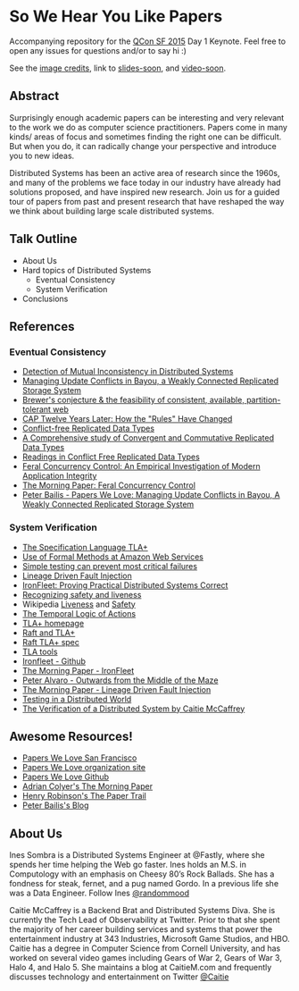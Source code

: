 # So We Hear You Like Papers

Accompanying repository for the [QCon SF 2015](https://qconsf.com/) Day 1 Keynote. Feel free to open any issues for questions and/or to say hi :)

See the [image credits](credits.md), link to [slides-soon](#), and [video-soon](#).

## Abstract
Surprisingly enough academic papers can be interesting and very relevant to the work we do as computer science practitioners. Papers come in many kinds/ areas of focus and sometimes finding the right one can be difficult. But when you do, it can radically change your perspective and introduce you to new ideas.

Distributed Systems has been an active area of research since the 1960s, and many of the problems we face today in our industry have already had solutions proposed, and have inspired new research. Join us for a guided tour of papers from past and present research that have reshaped the way we think about building large scale distributed systems.

## Talk Outline
* About Us
* Hard topics of Distributed Systems
  * Eventual Consistency
  * System Verification
* Conclusions

## References

### Eventual Consistency
* [Detection of Mutual Inconsistency in Distributed Systems](http://zoo.cs.yale.edu/classes/cs422/2013/bib/parker83detection.pdf)
* [Managing Update Conflicts in Bayou, a Weakly Connected Replicated Storage System](http://www.cs.berkeley.edu/~brewer/cs262b/update-conflicts.pdf)
* [Brewer's conjecture & the feasibility of consistent, available, partition-tolerant web](http://perso.telecom-paristech.fr/~kuznetso/INF346-2015/papers/cap.pdf)
* [CAP Twelve Years Later: How the "Rules" Have Changed](http://www.infoq.com/articles/cap-twelve-years-later-how-the-rules-have-changed)
* [Conflict-free Replicated Data Types](https://hal.inria.fr/inria-00609399v1/document)
* [A Comprehensive study of Convergent and Commutative Replicated Data Types](https://hal.inria.fr/inria-00555588)
* [Readings in Conflict Free Replicated Data Types](https://christophermeiklejohn.com/crdt/2014/07/22/readings-in-crdts.html)
* [Feral Concurrency Control: An Empirical Investigation of Modern Application Integrity](http://www.bailis.org/papers/feral-sigmod2015.pdf)
* [The Morning Paper: Feral Concurrency Control](http://blog.acolyer.org/2015/09/04/feral-concurrency-control-an-empirical-investigation-of-modern-application-integrity/)
* [Peter Bailis - Papers We Love: Managing Update Conflicts in Bayou, A Weakly Connected Replicated Storage System](https://www.youtube.com/watch?v=txP7CI0PjO4)


### System Verification

* [The Specification Language TLA+](http://research.microsoft.com/en-us/um/people/lamport/pubs/commentary-web.pdf)
* [Use of Formal Methods at Amazon Web Services](http://raftuserstudy.s3-website-us-west-1.amazonaws.com/proof.pdf)
* [Simple testing can prevent most critical failures](https://www.usenix.org/system/files/conference/osdi14/osdi14-paper-yuan.pdf)
* [Lineage Driven Fault Injection](http://www.cs.berkeley.edu/~palvaro/molly.pdf)
* [IronFleet: Proving Practical Distributed Systems Correct](http://research.microsoft.com/pubs/255833/Ironfleet-SOSP2015-twocol.pdf)
* [Recognizing safety and liveness](https://www.cs.cornell.edu/fbs/publications/RecSafeLive.pdf)
* Wikipedia [Liveness](https://en.wikipedia.org/wiki/Liveness) and [Safety](https://en.wikipedia.org/wiki/Safety_(distributed_computing))
* [The Temporal Logic of Actions](http://research.microsoft.com/pubs/64074/lamport-actions.pdf)
* [TLA+ homepage](http://research.microsoft.com/en-us/um/people/lamport/tla/tla.html)
* [Raft and TLA+](https://groups.google.com/forum/#!topic/raft-dev/yu-wOUx-gnA)
* [Raft TLA+ spec](https://ramcloud.stanford.edu/~ongaro/raft.tla)
* [TLA tools](https://github.com/joewilliams/tla_tools)
* [Ironfleet - Github](https://github.com/Microsoft/Ironclad/tree/master/ironfleet)
* [The Morning Paper - IronFleet](http://blog.acolyer.org/2015/10/15/ironfleet-proving-practical-distributed-systems-correc/)
* [Peter Alvaro - Outwards from the Middle of the Maze](https://www.youtube.com/watch?v=ggCffvKEJmQ)
* [The Morning Paper - Lineage Driven Fault Injection](http://blog.acolyer.org/2015/03/26/lineage-driven-fault-injection/)
* [Testing in a Distributed World](https://github.com/randommood/ricon2014)
* [The Verification of a Distributed System by Caitie McCaffrey]()


## Awesome Resources!
* [Papers We Love San Francisco](http://www.meetup.com/Papers-We-Love-Too/)
* [Papers We Love organization site](http://paperswelove.org/)
* [Papers We Love Github](https://github.com/papers-we-love/papers-we-love)
* [Adrian Colyer's The Morning Paper](http://blog.acolyer.org/)
* [Henry Robinson's The Paper Trail](http://the-paper-trail.org/)
* [Peter Bailis's Blog](http://www.bailis.org/blog/)

## About Us
Ines Sombra is a Distributed Systems Engineer at @Fastly, where she spends her time helping the Web go faster. Ines holds an M.S. in Computology with an emphasis on Cheesy 80’s Rock Ballads. She has a fondness for steak, fernet, and a pug named Gordo. In a previous life she was a Data Engineer. Follow Ines [@randommood](https://twitter.com/randommood)

Caitie McCaffrey is a Backend Brat and Distributed Systems Diva.  She is currently the Tech Lead of Observability at Twitter.  Prior to that she spent the majority of her career building services and systems that power the entertainment industry at 343 Industries, Microsoft Game Studios, and HBO. Caitie has a degree in Computer Science from Cornell University, and has worked on several video games including Gears of War 2, Gears of War 3, Halo 4, and Halo 5. She maintains a blog at CaitieM.com and frequently discusses technology and entertainment on Twitter [@Caitie](https://twitter.com/caitie)
